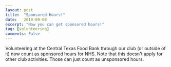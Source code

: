 ```yaml
---
layout: post
title:  "Sponsored Hours!"
date:   2019-09-08
excerpt: "Now you can get sponsored hours!"
tag: [volunteering]
comments: False
---
```


Volunteering at the Central Texas Food Bank through our club (or outside of it) now count as sponsored hours for NHS. Note that this doesn't apply for other club activities. Those can just count as unsponsored hours.
